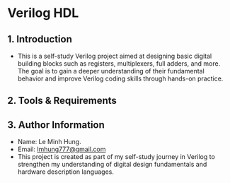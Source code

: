 # Verilog HDL
## 1. Introduction
* This is a self-study Verilog project aimed at designing basic digital building blocks such as registers, multiplexers, full adders, and more. The goal is to gain a deeper understanding of their fundamental behavior and improve Verilog coding skills through hands-on practice.
## 2. Tools & Requirements
## 3. Author Information
* Name: Le Minh Hung.
* Email: lmhung777@gmail.com
* This project is created as part of my self-study journey in Verilog to strengthen my understanding of digital design fundamentals and hardware description languages.